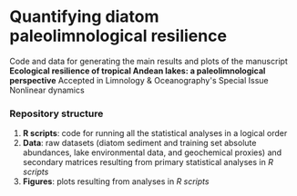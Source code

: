 # Quantifying diatom paleolimnological resilience

Code and data for generating the main results and plots of the manuscript **Ecological resilience of tropical Andean lakes: a paleolimnological perspective** 
Accepted in Limnology & Oceanography's Special Issue Nonlinear dynamics

### Repository structure
1. **R scripts**: code for running all the statistical analyses in a logical order
2. **Data**: raw datasets (diatom sediment and training set absolute abundances, lake environmental data, and geochemical proxies) and secondary matrices resulting from primary statistical analyses in <i>R scripts</i>
3. **Figures**: plots resulting from analyses in <i>R scripts</i>

